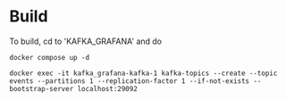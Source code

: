 # Build

To build, cd to 'KAFKA_GRAFANA' and do

```
docker compose up -d
```

```
docker exec -it kafka_grafana-kafka-1 kafka-topics --create --topic events --partitions 1 --replication-factor 1 --if-not-exists --bootstrap-server localhost:29092
```